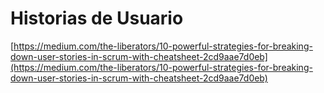 # Historias de Usuario

[https://medium.com/the-liberators/10-powerful-strategies-for-breaking-down-user-stories-in-scrum-with-cheatsheet-2cd9aae7d0eb](https://medium.com/the-liberators/10-powerful-strategies-for-breaking-down-user-stories-in-scrum-with-cheatsheet-2cd9aae7d0eb)

